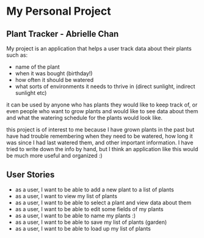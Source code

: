 # My Personal Project
## Plant Tracker - Abrielle Chan

My project is an application that helps a user track data about their plants such as:
- name of the plant
- when it was bought (birthday!)
- how often it should be watered
- what sorts of environments it needs to thrive in (direct sunlight, indirect sunlight etc)

it can be used by anyone who has plants they would like to keep track of, or even people who want to grow plants
and would like to see data about them and what the watering schedule for the plants would look like.

this project is of interest to me because I have grown plants in the past but have had trouble remembering
when they need to be watered, how long it was since I had last watered them, and other important information.
I have tried to write down the info by hand, but I think an application like this would be much more useful and organized :)


## User Stories
- as a user, I want to be able to add a new plant to a list of plants
- as a user, I want to view my list of plants
- as a user, I want to be able to select a plant and view data about them
- as a user, I want to be able to edit some fields of my plants
- as a user, I want to be able to name my plants :) 
- as a user, I want to be able to save my list of plants (garden)
- as a user, I want to be able to load up my list of plants